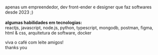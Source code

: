 apenas um empreendedor, dev front-ender  e designer que faz softwares desde 2023 ;) 
</br></br>
<b>algumas habilidades em tecnologias: </b>
</br>
reactjs, javascript, node.js, python, typescript, mongodb, postman, figma, html & css, arquitetura de software, docker  


viva o café com leite amigos!
</br>
thanks you 
